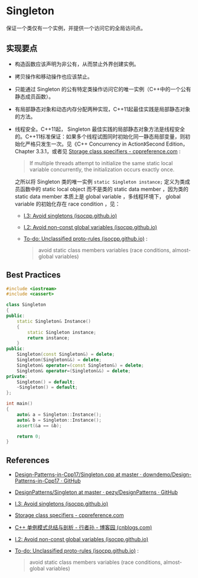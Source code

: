 # Singleton

保证一个类仅有一个实例，并提供一个访问它的全局访问点。

## 实现要点

- 构造函数应该声明为非公有，从而禁止外界创建实例。

- 拷贝操作和移动操作也应该禁止。

- 只能通过 Singleton 的公有特定类操作访问它的唯一实例（C++中的一个公有静态成员函数）。

- 有局部静态对象和动态内存分配两种实现，C++11起最佳实践是局部静态对象的方法。

- 线程安全。C++11起， Singleton 最佳实践的局部静态对象方法是线程安全的。C++11标准保证：如果多个线程试图同时初始化同一静态局部变量，则初始化严格只发生一次。见《C++ Concurrency in Action》Second Edition，Chapter 3.3.1，或者见 [Storage class specifiers - cppreference.com](https://en.cppreference.com/w/cpp/language/storage_duration#Static_local_variables) :

  > If multiple threads attempt to initialize the same static local variable concurrently, the initialization occurs exactly once.

  之所以将 Singleton 类的唯一实例 `static Singleton instance;` 定义为类成员函数中的 static local object 而不是类的 static data member ，因为类的 static data member 本质上是 global variable ，多线程环境下， global variable 的初始化存在 race condition ，见：

  - [I.3: Avoid singletons (isocpp.github.io)](http://isocpp.github.io/CppCoreGuidelines/CppCoreGuidelines#Ri-singleton)

  - [I.2: Avoid non-const global variables (isocpp.github.io)](http://isocpp.github.io/CppCoreGuidelines/CppCoreGuidelines#Ri-global)

  - [To-do: Unclassified proto-rules (isocpp.github.io)](http://isocpp.github.io/CppCoreGuidelines/CppCoreGuidelines#S-unclassified) :

    > avoid static class members variables (race conditions, almost-global variables)



## Best Practices

```cpp
#include <iostream>
#include <cassert>

class Singleton
{
public:
	static Singleton& Instance()
	{
		static Singleton instance;
		return instance;
	}
public:
	Singleton(const Singleton&) = delete;
	Singleton(Singleton&&) = delete;
	Singleton& operator=(const Singleton&) = delete;
	Singleton& operator=(Singleton&&) = delete;
private:
	Singleton() = default;
	~Singleton() = default;
};

int main()
{
	auto& a = Singleton::Instance();
	auto& b = Singleton::Instance();
	assert(&a == &b);

	return 0;
}
```



## References

* [Design-Patterns-in-Cpp17/Singleton.cpp at master · downdemo/Design-Patterns-in-Cpp17 · GitHub](https://github.com/downdemo/Design-Patterns-in-Cpp17/blob/master/src/Singleton.cpp)

* [DesignPatterns/Singleton at master · pezy/DesignPatterns · GitHub](https://github.com/pezy/DesignPatterns/blob/master/Singleton/main.cpp)

* [I.3: Avoid singletons (isocpp.github.io)](http://isocpp.github.io/CppCoreGuidelines/CppCoreGuidelines#Ri-singleton)

* [Storage class specifiers - cppreference.com](https://en.cppreference.com/w/cpp/language/storage_duration#Static_local_variables)

* [C++ 单例模式总结与剖析 - 行者孙 - 博客园 (cnblogs.com)](https://www.cnblogs.com/sunchaothu/p/10389842.html)

* [I.2: Avoid non-const global variables (isocpp.github.io)](http://isocpp.github.io/CppCoreGuidelines/CppCoreGuidelines#Ri-global)

* [To-do: Unclassified proto-rules (isocpp.github.io)](http://isocpp.github.io/CppCoreGuidelines/CppCoreGuidelines#S-unclassified) :

  > avoid static class members variables (race conditions, almost-global variables)

